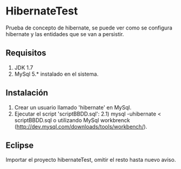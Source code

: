 HibernateTest
=============

Prueba de concepto de hibernate, se puede ver como se configura hibernate y las entidades que se van a persistir.

Requisitos
----------

1) JDK 1.7
2) MySql 5.* instalado en el sistema.

Instalación
-----------

1) Crear un usuario llamado 'hibernate' en MySql.
2) Ejecutar el script 'scriptBBDD.sql': 
    2.1) mysql -uhibernate < scriptBBDD.sql o utilizando MySql workbrenck (http://dev.mysql.com/downloads/tools/workbench/).

Eclipse
-------

Importar el proyecto hibernateTest, omitir el resto hasta nuevo aviso.

